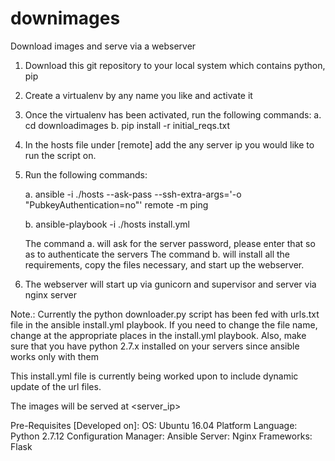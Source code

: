 # downimages
Download images and serve via a webserver

1. Download this git repository to your local system which contains python, pip
2. Create a virtualenv by any name you like and activate it
3. Once the virtualenv has been activated, run the following commands:
    a. cd downloadimages
    b. pip install -r initial_reqs.txt
4. In the hosts file under [remote] add the any server ip you would like to run the script on.
5. Run the following commands:

    a. ansible -i ./hosts --ask-pass --ssh-extra-args='-o "PubkeyAuthentication=no"' remote -m ping
    
    b. ansible-playbook -i ./hosts install.yml
    
    The command a. will ask for the server password, please enter that so as to authenticate the servers
    The command b. will install all the requirements, copy the files necessary, and start up the webserver.
    
6. The webserver will start up via gunicorn and supervisor and server via nginx server

Note.: Currently the python downloader.py script has been fed with urls.txt file in the ansible install.yml playbook.
If you need to change the file name, change at the appropriate places in the install.yml playbook.
Also, make sure that you have python 2.7.x installed on your servers since ansible works only with them

This install.yml file is currently being worked upon to include dynamic update of the url files.

The images will be served at <server_ip>


Pre-Requisites [Developed on]:
OS:                     Ubuntu 16.04
Platform Language:      Python 2.7.12
Configuration Manager:  Ansible
Server:                 Nginx
Frameworks:             Flask
